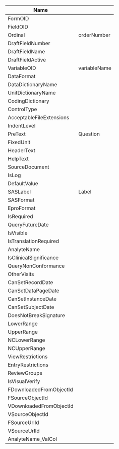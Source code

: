 | Name  |   |
| -- | -- |
|  FormOID |   |
|  FieldOID |   |
|  Ordinal | orderNumber  |
|  DraftFieldNumber |   |
|  DraftFieldName |   |
|  DraftFieldActive |   |
|  VariableOID | variableName  |
|  DataFormat |   |
|  DataDictionaryName |   |
|  UnitDictionaryName |   |
|  CodingDictionary |   |
|  ControlType |   |
|  AcceptableFileExtensions |   |
|  IndentLevel |   |
|  PreText | Question  |
|  FixedUnit |   |
|  HeaderText |   |
|  HelpText |   |
|  SourceDocument |   |
|  IsLog |   |
|  DefaultValue |   |
|  SASLabel |  Label  |
|  SASFormat |   |
|  EproFormat |   |
|  IsRequired |   |
|  QueryFutureDate |   |
|  IsVisible |   |
|  IsTranslationRequired |   |
|  AnalyteName |   |
|  IsClinicalSignificance |   |
|  QueryNonConformance |   |
|  OtherVisits |   |
|  CanSetRecordDate |   |
|  CanSetDataPageDate |   |
|  CanSetInstanceDate |   |
|  CanSetSubjectDate |   |
|  DoesNotBreakSignature |   |
|  LowerRange |   |
|  UpperRange |   |
|  NCLowerRange |   |
|  NCUpperRange |   |
|  ViewRestrictions |   |
|  EntryRestrictions |   |
|  ReviewGroups |   |
|  IsVisualVerify |   |
|  FDownloadedFromObjectId |   |
|  FSourceObjectId |   |
|  VDownloadedFromObjectId |   |
|  VSourceObjectId |   |
|  FSourceUrlId |   |
|  VSourceUrlId |   |
|  AnalyteName_ValCol |   |
